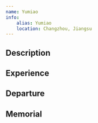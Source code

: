```yaml
---
name: Yumiao
info:
    alias: Yumiao
    location: Changzhou, Jiangsu
---
```


## Description

## Experience

## Departure

## Memorial